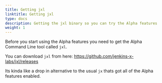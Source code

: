 ```yaml
---
title: Getting jxl
linktitle: Getting jxl
type: docs
description: Getting the jxl binary so you can try the Alpha features
weight: 1
---
```


Before you start using the Alpha features you need to get the Alpha Command Line tool called `jxl`.

You can download `jxl` from here: https://github.com/jenkins-x-labs/jxl/releases

Its kinda like a drop in alternative to the usual `jx` thats got all of the Alpha features enabled.